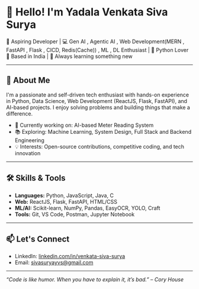# 👋 Hello! I'm Yadala Venkata Siva Surya

🎯 Aspiring Developer | 💻 Gen AI , Agentic AI , Web Development(MERN , FastAPI , Flask , CICD, Redis(Cache)) ,  ML , DL Enthusiast | 🐍 Python Lover  
📍 Based in India | 🌱 Always learning something new


---

## 🚀 About Me

I'm a passionate and self-driven tech enthusiast with hands-on experience in Python, Data Science, Web Development (ReactJS, Flask, FastAPI), and AI-based projects. I enjoy solving problems and building things that make a difference.

- 🔭 Currently working on: AI-based Meter Reading System
- 📚 Exploring: Machine Learning, System Design, Full Stack and Backend Engineering
- 💡 Interests: Open-source contributions, competitive coding, and tech innovation

---

## 🛠️ Skills & Tools

- **Languages:** Python, JavaScript, Java, C
- **Web:** ReactJS, Flask, FastAPI, HTML/CSS
- **ML/AI:** Scikit-learn, NumPy, Pandas, EasyOCR, YOLO, Craft
- **Tools:** Git, VS Code, Postman, Jupyter Notebook

---

## 📫 Let's Connect

- LinkedIn: [linkedin.com/in/venkata-siva-surya](https://www.linkedin.com/in/yadala-venkata-siva-surya-1a1a3b256/)
- Email: sivasuryayvs@gmail.com
<!-- - Portfolio: [sivasurya.dev](https://sivasurya.dev) *(replace with your link)* -->

---

_“Code is like humor. When you have to explain it, it’s bad.” – Cory House_
